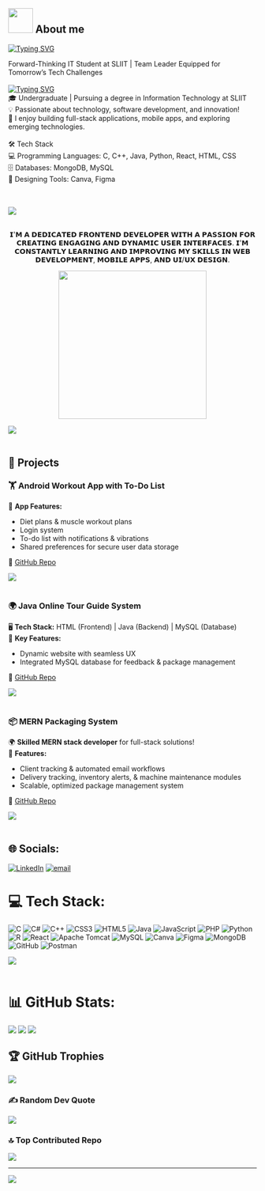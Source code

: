 ## <picture><img src = "https://github.com/7oSkaaa/7oSkaaa/blob/main/Images/about_me.gif?raw=true" width = 50px></picture> About me

[![Typing SVG](https://readme-typing-svg.demolab.com?font=Fira+Code&pause=1000&width=435&lines=HI!+I'M+Ruchira+Bandaranayake)](https://git.io/typing-svg)



Forward-Thinking IT Student at SLIIT | Team Leader Equipped for Tomorrow’s Tech Challenges<br><br>[![Typing SVG](https://readme-typing-svg.demolab.com?font=Fira+Code&pause=1000&width=435&lines=🚀+About+Me)](https://git.io/typing-svg)<br>🎓 Undergraduate | Pursuing a degree in Information Technology at SLIIT<br>💡 Passionate about technology, software development, and innovation!<br>📌 I enjoy building full-stack applications, mobile apps, and exploring emerging technologies.<br><br>🛠️ Tech Stack<br>💻 Programming Languages: C, C++, Java, Python, React, HTML, CSS<br>🗄️ Databases: MongoDB, MySQL<br>🎨 Designing Tools: Canva, Figma<br><br><br>

<img src="https://user-images.githubusercontent.com/73097560/115834477-dbab4500-a447-11eb-908a-139a6edaec5c.gif"><br><br>

<p align="center">
𝗜'𝗠 𝗔 𝗗𝗘𝗗𝗜𝗖𝗔𝗧𝗘𝗗 𝗙𝗥𝗢𝗡𝗧𝗘𝗡𝗗 𝗗𝗘𝗩𝗘𝗟𝗢𝗣𝗘𝗥 𝗪𝗜𝗧𝗛 𝗔 𝗣𝗔𝗦𝗦𝗜𝗢𝗡 𝗙𝗢𝗥 𝗖𝗥𝗘𝗔𝗧𝗜𝗡𝗚 𝗘𝗡𝗚𝗔𝗚𝗜𝗡𝗚 𝗔𝗡𝗗 𝗗𝗬𝗡𝗔𝗠𝗜𝗖 𝗨𝗦𝗘𝗥 𝗜𝗡𝗧𝗘𝗥𝗙𝗔𝗖𝗘𝗦. 𝗜'𝗠 𝗖𝗢𝗡𝗦𝗧𝗔𝗡𝗧𝗟𝗬 𝗟𝗘𝗔𝗥𝗡𝗜𝗡𝗚 𝗔𝗡𝗗 𝗜𝗠𝗣𝗥𝗢𝗩𝗜𝗡𝗚 𝗠𝗬 𝗦𝗞𝗜𝗟𝗟𝗦 𝗜𝗡 𝗪𝗘𝗕 𝗗𝗘𝗩𝗘𝗟𝗢𝗣𝗠𝗘𝗡𝗧, 𝗠𝗢𝗕𝗜𝗟𝗘 𝗔𝗣𝗣𝗦, 𝗔𝗡𝗗 𝗨𝗜/𝗨𝗫 𝗗𝗘𝗦𝗜𝗚𝗡.
</p>

<p align="center">
  <img src="https://github.com/7oSkaaa/7oSkaaa/blob/main/Images/Right_Side.gif?raw=true" width="300px" />
</p>

<img src="https://user-images.githubusercontent.com/73097560/115834477-dbab4500-a447-11eb-908a-139a6edaec5c.gif"><br><br>


## 📌 Projects    

### 🏋️ Android Workout App with To-Do List
📱 **App Features:**
- Diet plans & muscle workout plans
- Login system
- To-do list with notifications & vibrations
- Shared preferences for secure user data storage

🔗 [GitHub Repo](https://github.com/ruchira403/Android-Application-workout-app-with-the-Todo-list-)

<img src="https://user-images.githubusercontent.com/73097560/115834477-dbab4500-a447-11eb-908a-139a6edaec5c.gif"><br><br>

### 🌍 Java Online Tour Guide System
🖥️ **Tech Stack:** HTML (Frontend) | Java (Backend) | MySQL (Database)  
📌 **Key Features:**
- Dynamic website with seamless UX
- Integrated MySQL database for feedback & package management

🔗 [GitHub Repo](https://github.com/ruchira403/Java-project-online-tour-guide-system-)

<img src="https://user-images.githubusercontent.com/73097560/115834477-dbab4500-a447-11eb-908a-139a6edaec5c.gif"><br><br>

### 📦 MERN Packaging System
🌍 **Skilled MERN stack developer** for full-stack solutions!  
🚀 **Features:**
- Client tracking & automated email workflows
- Delivery tracking, inventory alerts, & machine maintenance modules
- Scalable, optimized package management system

🔗 [GitHub Repo](https://github.com/ruchira403/Mern-Project-Packaging-System-)

<img src="https://user-images.githubusercontent.com/73097560/115834477-dbab4500-a447-11eb-908a-139a6edaec5c.gif"><br><br>


## 🌐 Socials:
[![LinkedIn](https://img.shields.io/badge/LinkedIn-%230077B5.svg?logo=linkedin&logoColor=white)](https://linkedin.com/in/ruchirabandaranayake) [![email](https://img.shields.io/badge/Email-D14836?logo=gmail&logoColor=white)](mailto:Lruchira58@gmail.cm) 

# 💻 Tech Stack:
![C](https://img.shields.io/badge/c-%2300599C.svg?style=for-the-badge&logo=c&logoColor=white) ![C#](https://img.shields.io/badge/c%23-%23239120.svg?style=for-the-badge&logo=csharp&logoColor=white) ![C++](https://img.shields.io/badge/c++-%2300599C.svg?style=for-the-badge&logo=c%2B%2B&logoColor=white) ![CSS3](https://img.shields.io/badge/css3-%231572B6.svg?style=for-the-badge&logo=css3&logoColor=white) ![HTML5](https://img.shields.io/badge/html5-%23E34F26.svg?style=for-the-badge&logo=html5&logoColor=white) ![Java](https://img.shields.io/badge/java-%23ED8B00.svg?style=for-the-badge&logo=openjdk&logoColor=white) ![JavaScript](https://img.shields.io/badge/javascript-%23323330.svg?style=for-the-badge&logo=javascript&logoColor=%23F7DF1E) ![PHP](https://img.shields.io/badge/php-%23777BB4.svg?style=for-the-badge&logo=php&logoColor=white) ![Python](https://img.shields.io/badge/python-3670A0?style=for-the-badge&logo=python&logoColor=ffdd54) ![R](https://img.shields.io/badge/r-%23276DC3.svg?style=for-the-badge&logo=r&logoColor=white) ![React](https://img.shields.io/badge/react-%2320232a.svg?style=for-the-badge&logo=react&logoColor=%2361DAFB) ![Apache Tomcat](https://img.shields.io/badge/apache%20tomcat-%23F8DC75.svg?style=for-the-badge&logo=apache-tomcat&logoColor=black) ![MySQL](https://img.shields.io/badge/mysql-4479A1.svg?style=for-the-badge&logo=mysql&logoColor=white) ![Canva](https://img.shields.io/badge/Canva-%2300C4CC.svg?style=for-the-badge&logo=Canva&logoColor=white) ![Figma](https://img.shields.io/badge/figma-%23F24E1E.svg?style=for-the-badge&logo=figma&logoColor=white) ![MongoDB](https://img.shields.io/badge/MongoDB-%234ea94b.svg?style=for-the-badge&logo=mongodb&logoColor=white) ![GitHub](https://img.shields.io/badge/github-%23121011.svg?style=for-the-badge&logo=github&logoColor=white) ![Postman](https://img.shields.io/badge/Postman-FF6C37?style=for-the-badge&logo=postman&logoColor=white)

<img src="https://user-images.githubusercontent.com/73097560/115834477-dbab4500-a447-11eb-908a-139a6edaec5c.gif"><br><br>

# 📊 GitHub Stats:
![](https://github-readme-stats.vercel.app/api?username=ruchira403&theme=dark&hide_border=false&include_all_commits=false&count_private=false)
![](https://github-readme-streak-stats.herokuapp.com/?user=ruchira403&theme=dark&hide_border=false)
![](https://github-readme-stats.vercel.app/api/top-langs/?username=ruchira403&theme=dark&hide_border=false&include_all_commits=false&count_private=false&layout=compact)

## 🏆 GitHub Trophies
![](https://github-profile-trophy.vercel.app/?username=ruchira403&theme=radical&no-frame=false&no-bg=true&margin-w=4)

### ✍️ Random Dev Quote
![](https://quotes-github-readme.vercel.app/api?type=horizontal&theme=radical)

### 🔝 Top Contributed Repo
![](https://github-contributor-stats.vercel.app/api?username=ruchira403&limit=5&theme=dark&combine_all_yearly_contributions=true)

---
[![](https://visitcount.itsvg.in/api?id=ruchira403&icon=0&color=0)](https://visitcount.itsvg.in)

<!-- Proudly created with GPRM ( https://gprm.itsvg.in ) -->
